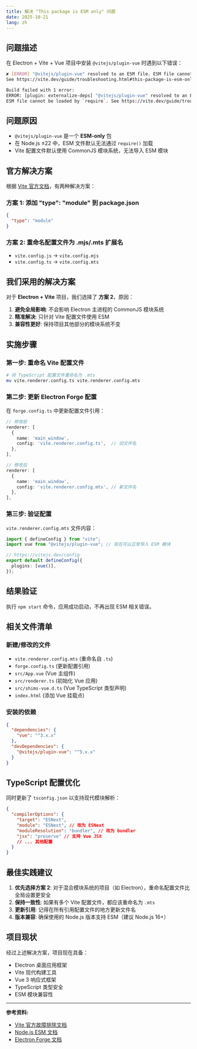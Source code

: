 ```yaml
---
title: 解决 "This package is ESM only" 问题
date: 2025-10-21
lang: zh
---
```


## 问题描述

在 Electron + Vite + Vue 项目中安装 `@vitejs/plugin-vue` 时遇到以下错误：

```bash
✘ [ERROR] "@vitejs/plugin-vue" resolved to an ESM file. ESM file cannot be loaded by `require`.
See https://vite.dev/guide/troubleshooting.html#this-package-is-esm-only for more details.
```

```bash
Build failed with 1 error:
ERROR: [plugin: externalize-deps] "@vitejs/plugin-vue" resolved to an ESM file.
ESM file cannot be loaded by `require`. See https://vite.dev/guide/troubleshooting.html#this-package-is-esm-only for more details.
```

## 问题原因

- `@vitejs/plugin-vue` 是一个 **ESM-only** 包
- 在 Node.js ≤22 中，ESM 文件默认无法通过 `require()` 加载
- Vite 配置文件默认使用 CommonJS 模块系统，无法导入 ESM 模块

## 官方解决方案

根据 [Vite 官方文档](https://vite.dev/guide/troubleshooting.html#this-package-is-esm-only)，有两种解决方案：

### 方案 1: 添加 "type": "module" 到 package.json

```json
{
  "type": "module"
}
```

### 方案 2: 重命名配置文件为 .mjs/.mts 扩展名

- `vite.config.js` → `vite.config.mjs`
- `vite.config.ts` → `vite.config.mts`

## 我们采用的解决方案

对于 **Electron + Vite** 项目，我们选择了 **方案 2**，原因：

1. **避免全局影响**: 不会影响 Electron 主进程的 CommonJS 模块系统
2. **精准解决**: 只针对 Vite 配置文件使用 ESM
3. **兼容性更好**: 保持项目其他部分的模块系统不变

## 实施步骤

### 第一步: 重命名 Vite 配置文件

```bash
# 将 TypeScript 配置文件重命名为 .mts
mv vite.renderer.config.ts vite.renderer.config.mts
```

### 第二步: 更新 Electron Forge 配置

在 `forge.config.ts` 中更新配置文件引用：

```typescript
// 修改前
renderer: [
  {
    name: 'main_window',
    config: 'vite.renderer.config.ts',  // 旧文件名
  },
],

// 修改后
renderer: [
  {
    name: 'main_window',
    config: 'vite.renderer.config.mts', // 新文件名
  },
],
```

### 第三步: 验证配置

`vite.renderer.config.mts` 文件内容：

```typescript
import { defineConfig } from "vite";
import vue from "@vitejs/plugin-vue"; // 现在可以正常导入 ESM 模块

// https://vitejs.dev/config
export default defineConfig({
  plugins: [vue()],
});
```

## 结果验证

执行 `npm start` 命令，应用成功启动，不再出现 ESM 相关错误。

## 相关文件清单

### 新建/修改的文件

- `vite.renderer.config.mts` (重命名自 `.ts`)
- `forge.config.ts` (更新配置引用)
- `src/App.vue` (Vue 主组件)
- `src/renderer.ts` (初始化 Vue 应用)
- `src/shims-vue.d.ts` (Vue TypeScript 类型声明)
- `index.html` (添加 Vue 挂载点)

### 安装的依赖

```json
{
  "dependencies": {
    "vue": "^3.x.x"
  },
  "devDependencies": {
    "@vitejs/plugin-vue": "^5.x.x"
  }
}
```

## TypeScript 配置优化

同时更新了 `tsconfig.json` 以支持现代模块解析：

```json
{
  "compilerOptions": {
    "target": "ESNext",
    "module": "ESNext", // 改为 ESNext
    "moduleResolution": "bundler", // 改为 bundler
    "jsx": "preserve" // 支持 Vue JSX
    // ... 其他配置
  }
}
```

## 最佳实践建议

1. **优先选择方案 2**: 对于混合模块系统的项目（如 Electron），重命名配置文件比全局设置更安全
2. **保持一致性**: 如果有多个 Vite 配置文件，都应该重命名为 `.mts`
3. **更新引用**: 记得在所有引用配置文件的地方更新文件名
4. **版本兼容**: 确保使用的 Node.js 版本支持 ESM（建议 Node.js 16+）

## 项目现状

经过上述解决方案，项目现在具备：

- Electron 桌面应用框架
- Vite 现代构建工具
- Vue 3 响应式框架
- TypeScript 类型安全
- ESM 模块兼容性

---

**参考资料:**

- [Vite 官方故障排除文档](https://vite.dev/guide/troubleshooting.html#this-package-is-esm-only)
- [Node.js ESM 文档](https://nodejs.org/docs/latest-v22.x/api/esm.html)
- [Electron Forge 文档](https://www.electronforge.io/)
